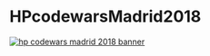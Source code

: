 # HPcodewarsMadrid2018

[![hp codewars madrid 2018 banner](http://www.hpscds.com/img/madrid_banner_skyline.svg "CodeWars Madrid 2018")](http://www.hpscds.com/code-wars-madrid-2018-es.php)